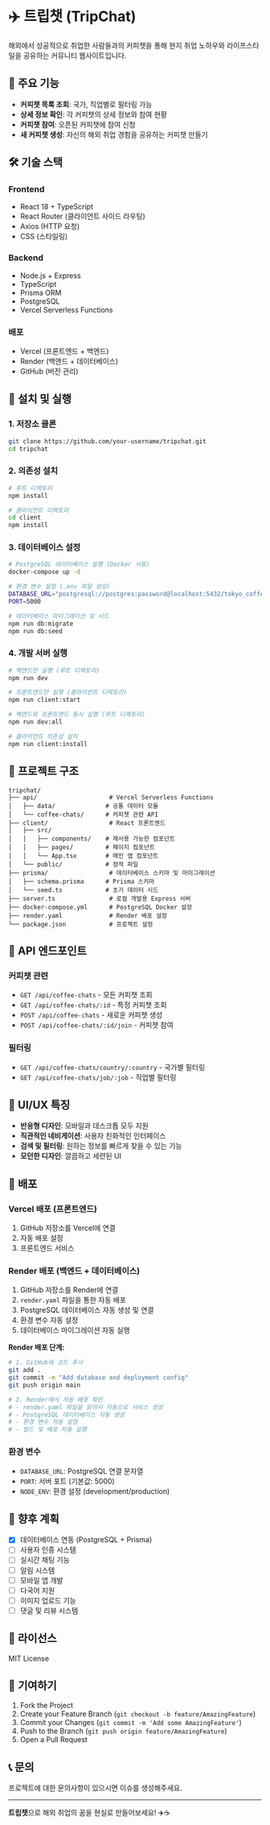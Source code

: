 # ✈️ 트립챗 (TripChat)

해외에서 성공적으로 취업한 사람들과의 커피챗을 통해 현지 취업 노하우와 라이프스타일을 공유하는 커뮤니티 웹사이트입니다.

## 🌟 주요 기능

- **커피챗 목록 조회**: 국가, 직업별로 필터링 가능
- **상세 정보 확인**: 각 커피챗의 상세 정보와 참여 현황
- **커피챗 참여**: 오픈된 커피챗에 참여 신청
- **새 커피챗 생성**: 자신의 해외 취업 경험을 공유하는 커피챗 만들기

## 🛠️ 기술 스택

### Frontend

- React 18 + TypeScript
- React Router (클라이언트 사이드 라우팅)
- Axios (HTTP 요청)
- CSS (스타일링)

### Backend

- Node.js + Express
- TypeScript
- Prisma ORM
- PostgreSQL
- Vercel Serverless Functions

### 배포

- Vercel (프론트엔드 + 백엔드)
- Render (백엔드 + 데이터베이스)
- GitHub (버전 관리)

## 🚀 설치 및 실행

### 1. 저장소 클론

```bash
git clone https://github.com/your-username/tripchat.git
cd tripchat
```

### 2. 의존성 설치

```bash
# 루트 디렉토리
npm install

# 클라이언트 디렉토리
cd client
npm install
```

### 3. 데이터베이스 설정

```bash
# PostgreSQL 데이터베이스 실행 (Docker 사용)
docker-compose up -d

# 환경 변수 설정 (.env 파일 생성)
DATABASE_URL="postgresql://postgres:password@localhost:5432/tokyo_coffee_chats"
PORT=5000

# 데이터베이스 마이그레이션 및 시드
npm run db:migrate
npm run db:seed
```

### 4. 개발 서버 실행

```bash
# 백엔드만 실행 (루트 디렉토리)
npm run dev

# 프론트엔드만 실행 (클라이언트 디렉토리)
npm run client:start

# 백엔드와 프론트엔드 동시 실행 (루트 디렉토리)
npm run dev:all

# 클라이언트 의존성 설치
npm run client:install
```

## 📁 프로젝트 구조

```
tripchat/
├── api/                    # Vercel Serverless Functions
│   ├── data/              # 공통 데이터 모듈
│   └── coffee-chats/      # 커피챗 관련 API
├── client/                 # React 프론트엔드
│   ├── src/
│   │   ├── components/    # 재사용 가능한 컴포넌트
│   │   ├── pages/         # 페이지 컴포넌트
│   │   └── App.tsx        # 메인 앱 컴포넌트
│   └── public/            # 정적 파일
├── prisma/                 # 데이터베이스 스키마 및 마이그레이션
│   ├── schema.prisma      # Prisma 스키마
│   └── seed.ts            # 초기 데이터 시드
├── server.ts               # 로컬 개발용 Express 서버
├── docker-compose.yml      # PostgreSQL Docker 설정
├── render.yaml             # Render 배포 설정
└── package.json            # 프로젝트 설정
```

## 🔌 API 엔드포인트

### 커피챗 관련

- `GET /api/coffee-chats` - 모든 커피챗 조회
- `GET /api/coffee-chats/:id` - 특정 커피챗 조회
- `POST /api/coffee-chats` - 새로운 커피챗 생성
- `POST /api/coffee-chats/:id/join` - 커피챗 참여

### 필터링

- `GET /api/coffee-chats/country/:country` - 국가별 필터링
- `GET /api/coffee-chats/job/:job` - 직업별 필터링

## 🎨 UI/UX 특징

- **반응형 디자인**: 모바일과 데스크톱 모두 지원
- **직관적인 네비게이션**: 사용자 친화적인 인터페이스
- **검색 및 필터링**: 원하는 정보를 빠르게 찾을 수 있는 기능
- **모던한 디자인**: 깔끔하고 세련된 UI

## 🚀 배포

### Vercel 배포 (프론트엔드)

1. GitHub 저장소를 Vercel에 연결
2. 자동 배포 설정
3. 프론트엔드 서비스

### Render 배포 (백엔드 + 데이터베이스)

1. GitHub 저장소를 Render에 연결
2. `render.yaml` 파일을 통한 자동 배포
3. PostgreSQL 데이터베이스 자동 생성 및 연결
4. 환경 변수 자동 설정
5. 데이터베이스 마이그레이션 자동 실행

**Render 배포 단계:**
```bash
# 1. GitHub에 코드 푸시
git add .
git commit -m "Add database and deployment config"
git push origin main

# 2. Render에서 자동 배포 확인
# - render.yaml 파일을 읽어서 자동으로 서비스 생성
# - PostgreSQL 데이터베이스 자동 생성
# - 환경 변수 자동 설정
# - 빌드 및 배포 자동 실행
```

### 환경 변수

- `DATABASE_URL`: PostgreSQL 연결 문자열
- `PORT`: 서버 포트 (기본값: 5000)
- `NODE_ENV`: 환경 설정 (development/production)

## 🔮 향후 계획

- [x] 데이터베이스 연동 (PostgreSQL + Prisma)
- [ ] 사용자 인증 시스템
- [ ] 실시간 채팅 기능
- [ ] 알림 시스템
- [ ] 모바일 앱 개발
- [ ] 다국어 지원
- [ ] 이미지 업로드 기능
- [ ] 댓글 및 리뷰 시스템

## 📝 라이선스

MIT License

## 🤝 기여하기

1. Fork the Project
2. Create your Feature Branch (`git checkout -b feature/AmazingFeature`)
3. Commit your Changes (`git commit -m 'Add some AmazingFeature'`)
4. Push to the Branch (`git push origin feature/AmazingFeature`)
5. Open a Pull Request

## 📞 문의

프로젝트에 대한 문의사항이 있으시면 이슈를 생성해주세요.

---

**트립챗**으로 해외 취업의 꿈을 현실로 만들어보세요! ✈️☕
